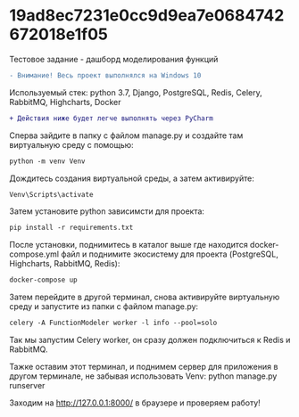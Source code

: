 # 19ad8ec7231e0cc9d9ea7e0684742672018e1f05
Тестовое задание - дашборд моделирования функций

```diff
- Внимание! Весь проект выполнялся на Windows 10
```

Используемый стек:
python 3.7, Django, PostgreSQL, Redis, Celery, RabbitMQ, Highcharts, Docker
```diff
+ Действия ниже будет легче выполнять через PyCharm
```

Сперва зайдите в папку с файлом manage.py и создайте там виртуальную среду с помощью:
```diff
python -m venv Venv
```

Дождитесь создания виртуальной среды, а затем активируйте:
```diff
Venv\Scripts\activate
```

Затем установите python зависимсти для проекта:
```diff
pip install -r requirements.txt
```

После установки, поднимитесь в каталог выше где находится docker-compose.yml файл и поднимите экосистему для проекта
(PostgreSQL, Highcharts, RabbitMQ, Redis):
```diff
docker-compose up
```

Затем перейдите в другой терминал, снова активируйте виртуальную среду и запустите из папки с файлом manage.py:
```diff
celery -A FunctionModeler worker -l info --pool=solo
```
Так мы запустим Celery worker, он сразу должен подключиться к Redis и RabbitMQ.

Тажке оставим этот терминал, и поднимем сервер для приложения в другом терминале, не забывая использовать Venv:
python manage.py runserver

Заходим на http://127.0.0.1:8000/ в браузере и проверяем работу!
